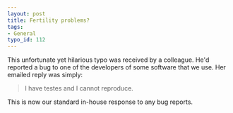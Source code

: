 ```yaml
---
layout: post
title: Fertility problems?
tags:
- General
typo_id: 112
---
```

This unfortunate yet hilarious typo was received by a colleague.  He'd reported a bug to one of the developers of some software that we use.  Her emailed reply was simply:

> I have testes and I cannot reproduce.

This is now our standard in-house response to any bug reports.

